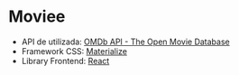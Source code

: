 # Moviee
* API de utilizada: [OMDb API - The Open Movie Database](http://www.omdbapi.com/)
* Framework CSS: [Materialize](https://materializecss.com/)
* Library Frontend: [React](https://reactjs.org/)
